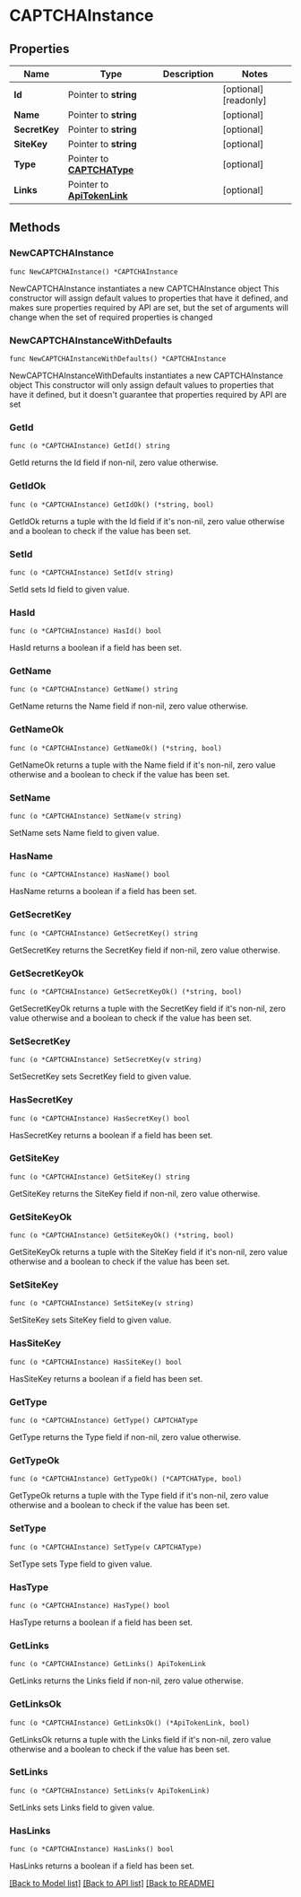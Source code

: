 # CAPTCHAInstance

## Properties

Name | Type | Description | Notes
------------ | ------------- | ------------- | -------------
**Id** | Pointer to **string** |  | [optional] [readonly] 
**Name** | Pointer to **string** |  | [optional] 
**SecretKey** | Pointer to **string** |  | [optional] 
**SiteKey** | Pointer to **string** |  | [optional] 
**Type** | Pointer to [**CAPTCHAType**](CAPTCHAType.md) |  | [optional] 
**Links** | Pointer to [**ApiTokenLink**](ApiTokenLink.md) |  | [optional] 

## Methods

### NewCAPTCHAInstance

`func NewCAPTCHAInstance() *CAPTCHAInstance`

NewCAPTCHAInstance instantiates a new CAPTCHAInstance object
This constructor will assign default values to properties that have it defined,
and makes sure properties required by API are set, but the set of arguments
will change when the set of required properties is changed

### NewCAPTCHAInstanceWithDefaults

`func NewCAPTCHAInstanceWithDefaults() *CAPTCHAInstance`

NewCAPTCHAInstanceWithDefaults instantiates a new CAPTCHAInstance object
This constructor will only assign default values to properties that have it defined,
but it doesn't guarantee that properties required by API are set

### GetId

`func (o *CAPTCHAInstance) GetId() string`

GetId returns the Id field if non-nil, zero value otherwise.

### GetIdOk

`func (o *CAPTCHAInstance) GetIdOk() (*string, bool)`

GetIdOk returns a tuple with the Id field if it's non-nil, zero value otherwise
and a boolean to check if the value has been set.

### SetId

`func (o *CAPTCHAInstance) SetId(v string)`

SetId sets Id field to given value.

### HasId

`func (o *CAPTCHAInstance) HasId() bool`

HasId returns a boolean if a field has been set.

### GetName

`func (o *CAPTCHAInstance) GetName() string`

GetName returns the Name field if non-nil, zero value otherwise.

### GetNameOk

`func (o *CAPTCHAInstance) GetNameOk() (*string, bool)`

GetNameOk returns a tuple with the Name field if it's non-nil, zero value otherwise
and a boolean to check if the value has been set.

### SetName

`func (o *CAPTCHAInstance) SetName(v string)`

SetName sets Name field to given value.

### HasName

`func (o *CAPTCHAInstance) HasName() bool`

HasName returns a boolean if a field has been set.

### GetSecretKey

`func (o *CAPTCHAInstance) GetSecretKey() string`

GetSecretKey returns the SecretKey field if non-nil, zero value otherwise.

### GetSecretKeyOk

`func (o *CAPTCHAInstance) GetSecretKeyOk() (*string, bool)`

GetSecretKeyOk returns a tuple with the SecretKey field if it's non-nil, zero value otherwise
and a boolean to check if the value has been set.

### SetSecretKey

`func (o *CAPTCHAInstance) SetSecretKey(v string)`

SetSecretKey sets SecretKey field to given value.

### HasSecretKey

`func (o *CAPTCHAInstance) HasSecretKey() bool`

HasSecretKey returns a boolean if a field has been set.

### GetSiteKey

`func (o *CAPTCHAInstance) GetSiteKey() string`

GetSiteKey returns the SiteKey field if non-nil, zero value otherwise.

### GetSiteKeyOk

`func (o *CAPTCHAInstance) GetSiteKeyOk() (*string, bool)`

GetSiteKeyOk returns a tuple with the SiteKey field if it's non-nil, zero value otherwise
and a boolean to check if the value has been set.

### SetSiteKey

`func (o *CAPTCHAInstance) SetSiteKey(v string)`

SetSiteKey sets SiteKey field to given value.

### HasSiteKey

`func (o *CAPTCHAInstance) HasSiteKey() bool`

HasSiteKey returns a boolean if a field has been set.

### GetType

`func (o *CAPTCHAInstance) GetType() CAPTCHAType`

GetType returns the Type field if non-nil, zero value otherwise.

### GetTypeOk

`func (o *CAPTCHAInstance) GetTypeOk() (*CAPTCHAType, bool)`

GetTypeOk returns a tuple with the Type field if it's non-nil, zero value otherwise
and a boolean to check if the value has been set.

### SetType

`func (o *CAPTCHAInstance) SetType(v CAPTCHAType)`

SetType sets Type field to given value.

### HasType

`func (o *CAPTCHAInstance) HasType() bool`

HasType returns a boolean if a field has been set.

### GetLinks

`func (o *CAPTCHAInstance) GetLinks() ApiTokenLink`

GetLinks returns the Links field if non-nil, zero value otherwise.

### GetLinksOk

`func (o *CAPTCHAInstance) GetLinksOk() (*ApiTokenLink, bool)`

GetLinksOk returns a tuple with the Links field if it's non-nil, zero value otherwise
and a boolean to check if the value has been set.

### SetLinks

`func (o *CAPTCHAInstance) SetLinks(v ApiTokenLink)`

SetLinks sets Links field to given value.

### HasLinks

`func (o *CAPTCHAInstance) HasLinks() bool`

HasLinks returns a boolean if a field has been set.


[[Back to Model list]](../README.md#documentation-for-models) [[Back to API list]](../README.md#documentation-for-api-endpoints) [[Back to README]](../README.md)


